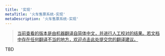 ```yaml
---
title: '实现'
metaTitle: '火车售票系统-实现'
metaDescription: '火车售票系统-实现'
---
```


> [当前查看的版本是由机器翻译自简体中文，并进行人工校对的结果。若文档中存在任何翻译不当的地方，欢迎点击此处提交您的翻译建议。](https://crwd.in/newbeclaptrap)

TBD
